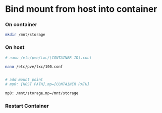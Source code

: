 # Bind mount from host into container

### On container
```bash
mkdir /mnt/storage
```

### On host
```bash
# nano /etc/pve/lxc/[CONTAINER ID].conf

nano /etc/pve/lxc/100.conf


# add mount point
# mp0: [HOST PATH],mp=[CONTAINER PATH]

mp0: /mnt/storage,mp=/mnt/storage
```

### Restart Container